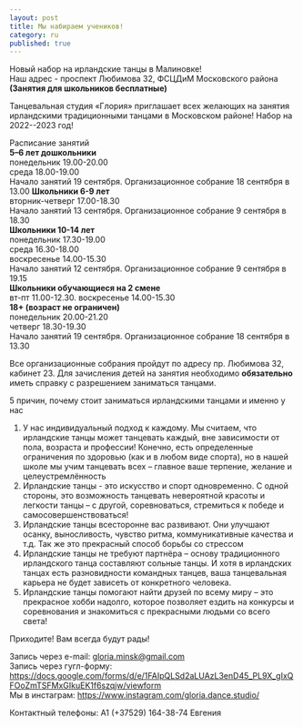 ```yaml
---
layout: post
title: Мы набираем учеников!
category: ru
published: true
---
```


Новый набор на ирландские танцы в Малиновке!   
Наш  адрес - проспект Любимова 32, ФСЦДиМ Московского района
**(Занятия для школьников бесплатные)**  

Танцевальная студия «Глория» приглашает всех желающих на занятия ирландскими традиционными танцами в Московском районе! Набор на 2022--2023 год!

Расписание занятий    
**5–6 лет дошкольники**    
понедельник 19.00-20.00    
среда 18.00-19.00            
Начало занятий 19 сентября. Организационное собрание 18 сентября в 13.00
**Школьники 6-9 лет**  
вторник-четверг 17.00-18.30         
Начало занятий 13 сентября. Организационное собрание 9 сентября в 18.30    
**Школьники 10-14 лет**      
понедельник 17.30-19.00     
среда 16.30-18.00    
воскресенье 14.00-15.30      
Начало занятий 12 сентября. Организационное собрание 9 сентября в 19.15    
**Школьники обучающиеся на 2 смене**    
вт-пт 11.00-12.30. воскресенье 14.00-15.30  
**18+ (возраст не ограничен)**    
понедельник 20.00-21.20    
четверг 18.30-19.30          
Начало занятий 19 сентября. Организационное собрание 18 сентября в 13.30    

Все организационные собрания пройдут по адресу пр. Любимова 32, кабинет 23. Для зачисления детей на занятия необходимо **обязательно** иметь справку с разрешением заниматься танцами.    

5 причин, почему стоит заниматься ирландскими танцами и именно у нас  

1. У нас индивидуальный подход к каждому. Мы считаем, что ирландские танцы может танцевать каждый, вне зависимости от пола, возраста и профессии! Конечно, есть определенные ограничения по здоровью (как и в любом виде спорта), но в нашей школе мы учим танцевать всех – главное ваше терпение, желание и целеустремлённость 
2. Ирландские танцы - это искусство и спорт одновременно. С одной стороны, это возможность танцевать невероятной красоты и легкости танцы – с другой, соревноваться, стремиться к победе и самосовершенствоваться!    
3. Ирландские танцы всесторонне вас развивают. Они улучшают осанку, выносливость, чувство ритма, коммуникативные качества и т.д. Так же это прекрасный способ борьбы со стрессом   
4. Ирландские танцы не требуют партнёра – основу традиционного ирландского танца составляют сольные танцы. И хотя в ирландских танцах есть разновидности командных танцев, ваша танцевальная карьера не будет зависеть от конкретного человека.   
5. Ирландские танцы помогают найти друзей по всему миру – это прекрасное хобби надолго, которое позволяет ездить на конкурсы и соревнования и знакомиться с прекрасными людьми со всего света!
 

 
Приходите! Вам всегда будут рады!

Запись через e-mail: [gloria.minsk@gmail.com](mailto:gloria.minsk@gmail.com)    
Запись через гугл-форму:   https://docs.google.com/forms/d/e/1FAIpQLSd2aLUAzL3enD45_PL9X_gIxQFOoZmTSFMxGIkuEK1f6szqjw/viewform    
Мы в инстаграм: https://www.instagram.com/gloria.dance.studio/  
  
Контактный телефоны: А1 (+37529) 164-38-74 Евгения   